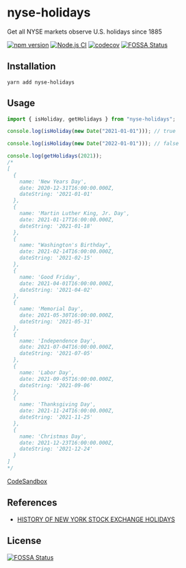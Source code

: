 # nyse-holidays

Get all NYSE markets observe U.S. holidays since 1885

[![npm version](https://badge.fury.io/js/nyse-holidays.svg)](https://badge.fury.io/js/nyse-holidays)
[![Node.js CI](https://github.com/tsekityam/nyse-holidays/actions/workflows/test.yml/badge.svg)](https://github.com/tsekityam/nyse-holidays/actions/workflows/test.yml)
[![codecov](https://codecov.io/gh/tsekityam/nyse-holidays/branch/main/graph/badge.svg?token=gZOvThQpTV)](https://codecov.io/gh/tsekityam/nyse-holidays)
[![FOSSA Status](https://app.fossa.com/api/projects/git%2Bgithub.com%2Ftsekityam%2Fnyse-holidays.svg?type=shield)](https://app.fossa.com/projects/git%2Bgithub.com%2Ftsekityam%2Fnyse-holidays?ref=badge_shield)

## Installation

`yarn add nyse-holidays`

## Usage

```ts
import { isHoliday, getHolidays } from "nyse-holidays";

console.log(isHoliday(new Date("2021-01-01"))); // true

console.log(isHoliday(new Date("2022-01-01"))); // false

console.log(getHolidays(2021));
/*
[
  {
    name: 'New Years Day',
    date: 2020-12-31T16:00:00.000Z,
    dateString: '2021-01-01'
  },
  {
    name: 'Martin Luther King, Jr. Day',
    date: 2021-01-17T16:00:00.000Z,
    dateString: '2021-01-18'
  },
  {
    name: "Washington's Birthday",
    date: 2021-02-14T16:00:00.000Z,
    dateString: '2021-02-15'
  },
  {
    name: 'Good Friday',
    date: 2021-04-01T16:00:00.000Z,
    dateString: '2021-04-02'
  },
  {
    name: 'Memorial Day',
    date: 2021-05-30T16:00:00.000Z,
    dateString: '2021-05-31'
  },
  {
    name: 'Independence Day',
    date: 2021-07-04T16:00:00.000Z,
    dateString: '2021-07-05'
  },
  {
    name: 'Labor Day',
    date: 2021-09-05T16:00:00.000Z,
    dateString: '2021-09-06'
  },
  {
    name: 'Thanksgiving Day',
    date: 2021-11-24T16:00:00.000Z,
    dateString: '2021-11-25'
  },
  {
    name: 'Christmas Day',
    date: 2021-12-23T16:00:00.000Z,
    dateString: '2021-12-24'
  }
]
*/
```

[CodeSandbox](https://codesandbox.io/s/ts-example-o8smc)

## References

- [HISTORY OF NEW YORK STOCK EXCHANGE HOLIDAYS](https://www.bcm-news.de/wp-content/uploads/closings-nyse.pdf)

## License

[![FOSSA Status](https://app.fossa.com/api/projects/git%2Bgithub.com%2Ftsekityam%2Fnyse-holidays.svg?type=large)](https://app.fossa.com/projects/git%2Bgithub.com%2Ftsekityam%2Fnyse-holidays?ref=badge_large)
